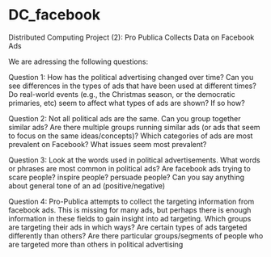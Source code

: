 # DC_facebook
Distributed Computing Project (2): Pro Publica Collects Data on Facebook Ads

We are adressing the following questions: 

Question 1: 
How has the political advertising changed over time? Can you see differences in
the types of ads that have been used at different times? Do real-world events (e.g., the Christmas season, or the democratic primaries, etc) seem to affect what types of ads are shown? If so how?

Question 2: 
Not all political ads are the same. Can you group together similar ads? Are there multiple groups running similar ads (or ads that seem to focus on the same ideas/concepts)? Which categories of ads are most prevalent on Facebook? What issues seem most prevalent?

Question 3: 
Look at the words used in political advertisements. What words or phrases are most common in political ads? Are facebook ads trying to scare people? inspire people? persuade people? Can you say anything about general tone of an ad (positive/negative)

Question 4: 
Pro-Publica attempts to collect the targeting information from facebook ads. This is missing for many ads, but perhaps there is enough information in these fields to gain insight into ad targeting. Which groups are targeting their ads in which ways? Are certain types of ads targeted differently than others? Are there particular groups/segments of people who are targeted more than others in political advertising
